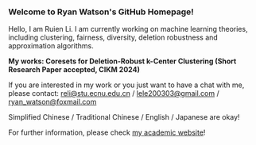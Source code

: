 ### Welcome to Ryan Watson's GitHub Homepage! 

<!--
**HonokaKousaka/HonokaKousaka** is a ✨ _special_ ✨ repository because its `README.md` (this file) appears on your GitHub profile.

Here are some ideas to get you started:

- 🔭 I’m currently working on ...
- 🌱 I’m currently learning ...
- 👯 I’m looking to collaborate on ...
- 🤔 I’m looking for help with ...
- 💬 Ask me about ...
- 📫 How to reach me: ...
- 😄 Pronouns: ...
- ⚡ Fun fact: ...
-->

Hello, I am Ruien Li. I am currently working on machine learning theories, including clustering, fairness, diversity, deletion robustness and approximation algorithms. 

**My works: Coresets for Deletion-Robust k-Center Clustering (Short Research Paper accepted, CIKM 2024)**

If you are interested in my work or you just want to have a chat with me, please contact: reli@stu.ecnu.edu.cn / lele200303@gmail.com / ryan_watson@foxmail.com

Simplified Chinese / Traditional Chinese / English / Japanese are okay!

For further information, please check [my academic website](https://honokakousaka.github.io/)! 

